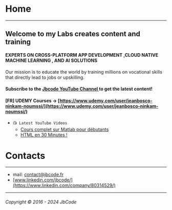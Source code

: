 
# Home
---
## Welcome to my Labs creates content and training 
#### EXPERTS ON CROSS-PLATFORM APP DEVELOPMENT ,CLOUD NATIVE MACHINE LEARNING , AND AI SOLUTIONS


Our mission is to educate the world by training millions on vocational skills that directly lead to jobs or upskilling.

#### Subscribe to the [Jbcode YouTube Channel ](https://www.youtube.com/@JbCode) to get the latest content!
#### [FR] UDEMY Courses -> [https://www.udemy.com/user/jeanbosco-ninkam-noumssi/](https://www.udemy.com/user/jeanbosco-ninkam-noumssi/)

* `📺 Latest YouTube Videos`
  * [Cours complet sur Matlab pour débutants](https://youtu.be/kKdRgZLVxuQ)
  * [HTML en 30 Minutes !](https://youtu.be/7t60VCmY7bQ)



# Contacts
---
  * mail: contact@jbcode.fr
  * [www.linkedin.com/jbcode/](https://www.linkedin.com/company/80314529/)




---
######  Copyright &copy; 2016 - 2024 JbCode